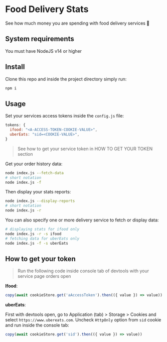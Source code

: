 # Food Delivery Stats
See how much money you are spending with food delivery services 🤑

## System requirements
You must have NodeJS v14 or higher

## Install
Clone this repo and inside the project directory simply run:
```sh
npm i
```

## Usage
Set your services access tokens inside the `config.js` file:
```js
tokens: {
  ifood: "<A-ACCESS-TOKEN-COOKIE-VALUE>",
  uberEats: "sid=<COOKIE-VALUE>",
}
```
> See how to get your service token in HOW TO GET YOUR TOKEN section

Get your order history data:
```sh
node index.js --fetch-data
# short notation
node index.js -f
```

Then display your stats reports:
```sh
node index.js --display-reports
# short notation
node index.js -r
```

You can also specify one or more delivery service to fetch or display data:
```sh
# displaying stats for ifood only
node index.js -r -s ifood
# fetching data for uberEats only
node index.js -f -s uberEats
```

## How to get your token
> Run the following code inside console tab of devtools with your service page orders open

__Ifood__:
```js
copy(await cookieStore.get('aAccessToken').then(({ value }) => value))
```

__uberEats__:

First with devtools open, go to Application (tab) > Storage > Cookies and select `https://www.ubereats.com`. Uncheck `HttpOnly` option from `sid` cookie and run inside the console tab: 
```js
copy(await cookieStore.get('sid').then(({ value }) => value))
```
